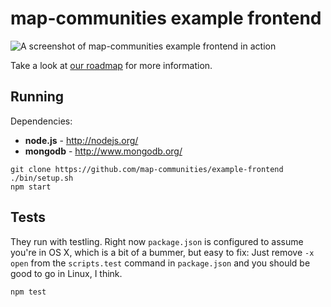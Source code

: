 # map-communities example frontend

![A screenshot of map-communities example frontend in action](https://raw.github.com/map-communities/example-frontend/master/doc/screenshot.png)

Take a look at [our roadmap](https://github.com/map-communities/meta) for more information.

## Running

Dependencies:

- **node.js** - http://nodejs.org/
- **mongodb** - http://www.mongodb.org/

```
git clone https://github.com/map-communities/example-frontend
./bin/setup.sh
npm start
```

## Tests

They run with testling. Right now `package.json` is configured to assume you're in OS X, which is a bit of a bummer, but easy to fix: Just remove `-x open` from the `scripts.test` command in `package.json` and you should be good to go in Linux, I think.

```
npm test
```
